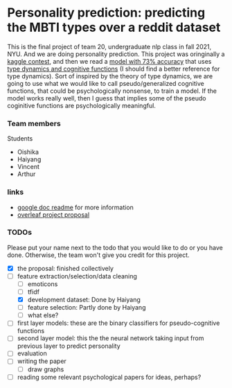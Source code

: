 # Personality prediction: predicting the MBTI types over a reddit dataset

This is the final project of team 20, undergraduate nlp class in fall 2021, NYU. And we are doing personality prediction. This project was oringinally a [kaggle contest](https://www.kaggle.com/datasnaek/mbti-type), and then we read a [model with 73% accuracy](https://www.kaggle.com/zeyadkhalid/mbti-personality-types-classification-73-accuracy) that uses [type dynamics and cognitive functions](https://www.myersbriggs.org/my-mbti-personality-type/understanding-mbti-type-dynamics/type-dynamics.htm#:~:text=Type%20Dynamics.%20MBTI%C2%AE%20type%20is%20more%20than%20simply,an%20interrelated%20way%20to%20establish%20balance%20and%20effectiveness.) (I should find a better reference for type dynamics). Sort of inspired by the theory of type dynamics, we are going to use what we would like to call pseudo/generalized cognitive functions, that could be psychologically nonsense, to train a model. If the model works really well, then I guess that implies some of the pseudo coginitive functions are psychologically meaningful. 


### Team members

Students
- Oishika
- Haiyang
- Vincent
- Arthur

### links

- [google doc readme](https://docs.google.com/document/d/1UbfpTt0nYHkp2IjpMEiPJMHar7e8d3_kyFDOBw5yV8I/edit?usp=sharing) for more information
- [overleaf project proposal](https://www.overleaf.com/project/618d05ba58988c2754d187ec)

### TODOs

Please put your name next to the todo that you would like to do or you have done. Otherwise, the team won't give you credit for this project. 

- [x] the proposal: finished collectively
- [ ] feature extraction/selection/data cleaning
    - [ ] emoticons
    - [ ] tfidf
    - [x] development dataset: Done by Haiyang
    - [ ] feature selection: Partly done by Haiyang
    - [ ] what else?  
- [ ] first layer models: these are the binary classifiers for pseudo-cognitive functions
- [ ] second layer model: this the the neural network taking input from previous layer to predict personality
- [ ] evaluation 
- [ ] writing the paper
    - [ ] draw graphs
- [ ] reading some relevant psychological papers for ideas, perhaps? 